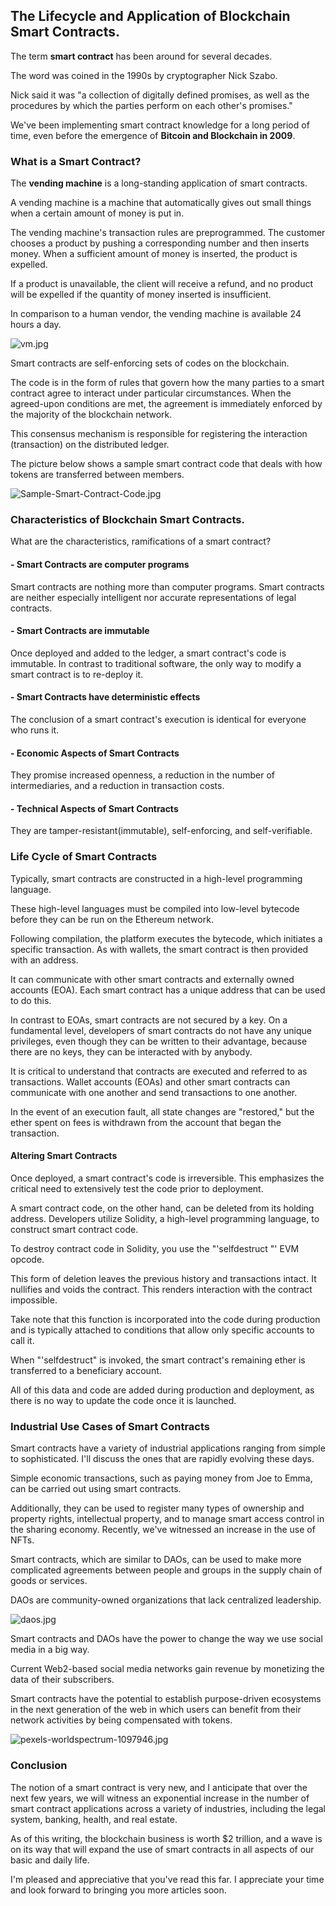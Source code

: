 ## The Lifecycle and Application of Blockchain Smart Contracts.

The term **smart contract** has been around for several decades.

The word was coined in the 1990s by cryptographer Nick Szabo.

Nick said it was "a collection of digitally defined promises, as well as the procedures by which the parties perform on each other's promises."

We've been implementing smart contract knowledge for a long period of time, even before the emergence of **Bitcoin and Blockchain in 2009**.

### What is a Smart Contract?

The **vending machine** is a long-standing application of smart contracts.

A vending machine is a machine that automatically gives out small things when a certain amount of money is put in.

The vending machine's transaction rules are preprogrammed. The customer chooses a product by pushing a corresponding number and then inserts money. When a sufficient amount of money is inserted, the product is expelled.

If a product is unavailable, the client will receive a refund, and no product will be expelled if the quantity of money inserted is insufficient.

In comparison to a human vendor, the vending machine is available 24 hours a day.


![vm.jpg](https://cdn.hashnode.com/res/hashnode/image/upload/v1640169311104/clEOFy6yi.jpeg)

Smart contracts are self-enforcing sets of codes on the blockchain.

The code is in the form of rules that govern how the many parties to a smart contract agree to interact under particular circumstances. When the agreed-upon conditions are met, the agreement is immediately enforced by the majority of the blockchain network.

This consensus mechanism is responsible for registering the interaction (transaction) on the distributed ledger.

The picture below shows a sample smart contract code that deals with how tokens are transferred between members.


![Sample-Smart-Contract-Code.jpg](https://cdn.hashnode.com/res/hashnode/image/upload/v1640169933767/JsOW1Gqkp.jpeg)


### Characteristics of Blockchain Smart Contracts.
What are the characteristics, ramifications of a smart contract?

#### - Smart Contracts are computer programs 

Smart contracts are nothing more than computer programs.
Smart contracts are neither especially intelligent nor accurate representations of legal contracts.


#### - Smart Contracts are immutable 

Once deployed and added to the ledger, a smart contract's code is immutable. In contrast to traditional software, the only way to modify a smart contract is to re-deploy it.

#### - Smart Contracts have deterministic effects 

The conclusion of a smart contract's execution is identical for everyone who runs it.

#### - Economic Aspects of Smart Contracts 

They promise increased openness, a reduction in the number of intermediaries, and a reduction in transaction costs.


#### - Technical Aspects of Smart Contracts

They are tamper-resistant(immutable), self-enforcing, and self-verifiable.



### Life Cycle of Smart Contracts 

Typically, smart contracts are constructed in a high-level programming language.

These high-level languages must be compiled into low-level bytecode before they can be run on the Ethereum network.

Following compilation, the platform executes the bytecode, which initiates a specific transaction. As with wallets, the smart contract is then provided with an address.

It can communicate with other smart contracts and externally owned accounts (EOA). Each smart contract has a unique address that can be used to do this.

In contrast to EOAs, smart contracts are not secured by a key. On a fundamental level, developers of smart contracts do not have any unique privileges, even though they can be written to their advantage, because there are no keys, they can be interacted with by anybody.

It is critical to understand that contracts are executed and referred to as transactions. Wallet accounts (EOAs) and other smart contracts can communicate with one another and send transactions to one another.

In the event of an execution fault, all state changes are "restored," but the ether spent on fees is withdrawn from the account that began the transaction.



#### Altering Smart Contracts 

Once deployed, a smart contract's code is irreversible. This emphasizes the critical need to extensively test the code prior to deployment.

A smart contract code, on the other hand, can be deleted from its holding address. Developers utilize Solidity, a high-level programming language, to construct smart contract code.

To destroy contract code in Solidity, you use the "'selfdestruct "' EVM opcode.

This form of deletion leaves the previous history and transactions intact. It nullifies and voids the contract. This renders interaction with the contract impossible.

Take note that this function is incorporated into the code during production and is typically attached to conditions that allow only specific accounts to call it.

When "'selfdestruct" is invoked, the smart contract's remaining ether is transferred to a beneficiary account.

All of this data and code are added during production and deployment, as there is no way to update the code once it is launched.
 


### Industrial Use Cases of Smart Contracts 

Smart contracts have a variety of industrial applications ranging from simple to sophisticated. I'll discuss the ones that are rapidly evolving these days.

Simple economic transactions, such as paying money from Joe to Emma, can be carried out using smart contracts.

Additionally, they can be used to register many types of ownership and property rights, intellectual property, and to manage smart access control in the sharing economy. Recently, we've witnessed an increase in the use of NFTs.

Smart contracts, which are similar to DAOs, can be used to make more complicated agreements between people and groups in the supply chain of goods or services.

DAOs are community-owned organizations that lack centralized leadership.


![daos.jpg](https://cdn.hashnode.com/res/hashnode/image/upload/v1640173170575/CUpFc_gxf.jpeg)

Smart contracts and DAOs have the power to change the way we use social media in a big way.

Current Web2-based social media networks gain revenue by monetizing the data of their subscribers.

Smart contracts have the potential to establish purpose-driven ecosystems in the next generation of the web in which users can benefit from their network activities by being compensated with tokens.

![pexels-worldspectrum-1097946.jpg](https://cdn.hashnode.com/res/hashnode/image/upload/v1640173041257/80vqFPfcr.jpeg)



### Conclusion  

The notion of a smart contract is very new, and I anticipate that over the next few years, we will witness an exponential increase in the number of smart contract applications across a variety of industries, including the legal system, banking, health, and real estate.

As of this writing, the blockchain business is worth $2 trillion, and a wave is on its way that will expand the use of smart contracts in all aspects of our basic and daily life.


I'm pleased and appreciative that you've read this far. I appreciate your time and look forward to bringing you more articles soon.